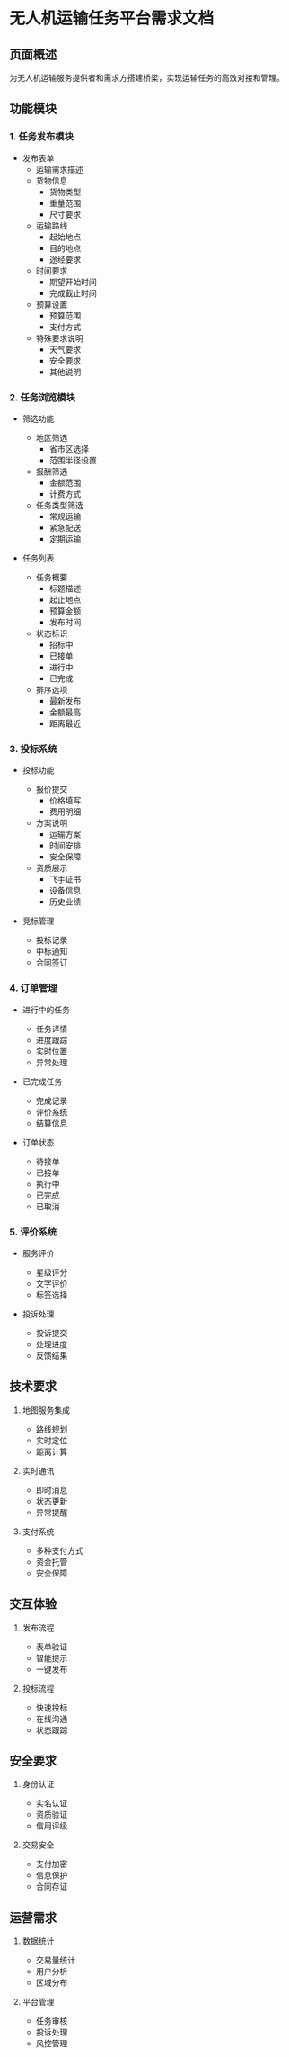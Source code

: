 # 无人机运输任务平台需求文档

## 页面概述
为无人机运输服务提供者和需求方搭建桥梁，实现运输任务的高效对接和管理。

## 功能模块

### 1. 任务发布模块
- 发布表单
  - 运输需求描述
  - 货物信息
    - 货物类型
    - 重量范围
    - 尺寸要求
  - 运输路线
    - 起始地点
    - 目的地点
    - 途经要求
  - 时间要求
    - 期望开始时间
    - 完成截止时间
  - 预算设置
    - 预算范围
    - 支付方式
  - 特殊要求说明
    - 天气要求
    - 安全要求
    - 其他说明

### 2. 任务浏览模块
- 筛选功能
  - 地区筛选
    - 省市区选择
    - 范围半径设置
  - 报酬筛选
    - 金额范围
    - 计费方式
  - 任务类型筛选
    - 常规运输
    - 紧急配送
    - 定期运输
    
- 任务列表
  - 任务概要
    - 标题描述
    - 起止地点
    - 预算金额
    - 发布时间
  - 状态标识
    - 招标中
    - 已接单
    - 进行中
    - 已完成
  - 排序选项
    - 最新发布
    - 金额最高
    - 距离最近

### 3. 投标系统
- 投标功能
  - 报价提交
    - 价格填写
    - 费用明细
  - 方案说明
    - 运输方案
    - 时间安排
    - 安全保障
  - 资质展示
    - 飞手证书
    - 设备信息
    - 历史业绩
    
- 竞标管理
  - 投标记录
  - 中标通知
  - 合同签订

### 4. 订单管理
- 进行中的任务
  - 任务详情
  - 进度跟踪
  - 实时位置
  - 异常处理
  
- 已完成任务
  - 完成记录
  - 评价系统
  - 结算信息
  
- 订单状态
  - 待接单
  - 已接单
  - 执行中
  - 已完成
  - 已取消

### 5. 评价系统
- 服务评价
  - 星级评分
  - 文字评价
  - 标签选择
  
- 投诉处理
  - 投诉提交
  - 处理进度
  - 反馈结果

## 技术要求
1. 地图服务集成
   - 路线规划
   - 实时定位
   - 距离计算

2. 实时通讯
   - 即时消息
   - 状态更新
   - 异常提醒

3. 支付系统
   - 多种支付方式
   - 资金托管
   - 安全保障

## 交互体验
1. 发布流程
   - 表单验证
   - 智能提示
   - 一键发布

2. 投标流程
   - 快速投标
   - 在线沟通
   - 状态跟踪

## 安全要求
1. 身份认证
   - 实名认证
   - 资质验证
   - 信用评级

2. 交易安全
   - 支付加密
   - 信息保护
   - 合同存证

## 运营需求
1. 数据统计
   - 交易量统计
   - 用户分析
   - 区域分布

2. 平台管理
   - 任务审核
   - 投诉处理
   - 风控管理 
